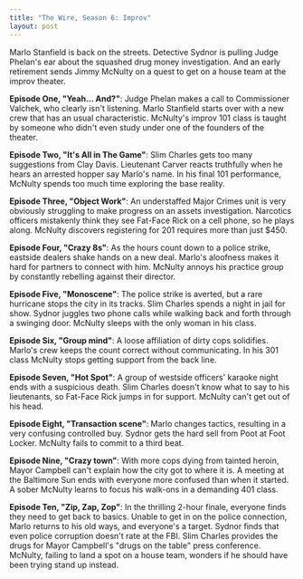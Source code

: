 ```yaml
---
title: "The Wire, Season 6: Improv"
layout: post
---
```


Marlo Stanfield is back on the streets. Detective Sydnor is pulling
Judge Phelan's ear about the squashed drug money investigation. And an
early retirement sends Jimmy McNulty on a quest to get on a house
team at the improv theater.

**Episode One, "Yeah... And?"**: Judge Phelan makes a call to Commissioner
Valchek, who clearly isn't listening. Marlo Stanfield starts over with
a new crew that has an usual characteristic. McNulty's improv 101
class is taught by someone who didn't even study under one of the
founders of the theater.

**Episode Two, "It's All in The Game"**: Slim Charles gets too many
suggestions from Clay Davis. Lieutenant Carver reacts truthfully when
he hears an arrested hopper say Marlo's name. In his final 101
performance, McNulty spends too much time exploring the base reality.

**Episode Three, "Object Work"**: An understaffed Major Crimes unit is
very obviously struggling to make progress on an assets
investigation. Narcotics officers mistakenly think they see Fat-Face
Rick on a cell phone, so he plays along. McNulty discovers registering
for 201 requires more than just $450.

**Episode Four, "Crazy 8s"**: As the hours count down to a police strike,
eastside dealers shake hands on a new deal. Marlo's aloofness makes it
hard for partners to connect with him. McNulty annoys his practice
group by constantly rebelling against their director.

**Episode Five, "Monoscene"**: The police strike is averted, but a rare
hurricane stops the city in its tracks. Slim Charles spends a night in
jail for show. Sydnor juggles two phone calls while walking back and
forth through a swinging door. McNulty sleeps with the only woman in
his class.

**Episode Six, "Group mind"**: A loose affiliation of dirty cops
solidifies. Marlo's crew keeps the count correct without
communicating. In his 301 class McNulty stops getting support from the
back line.

**Episode Seven, "Hot Spot"**: A group of westside officers' karaoke night
ends with a suspicious death. Slim Charles doesn't know what to say to
his lieutenants, so Fat-Face Rick jumps in for support. McNulty can't
get out of his head.

**Episode Eight, "Transaction scene"**: Marlo changes tactics, resulting
in a very confusing controlled buy. Sydnor gets the hard sell from
Poot at Foot Locker. McNulty fails to commit to a third beat.

**Episode Nine, "Crazy town"**: With more cops dying from tainted heroin,
Mayor Campbell can't explain how the city got to where it is. A
meeting at the Baltimore Sun ends with everyone more confused than
when it started. A sober McNulty learns to focus his walk-ons in a
demanding 401 class.

**Episode Ten, "Zip, Zap, Zop"**: In the thrilling 2-hour finale, everyone
finds they need to get back to basics. Unable to get in on the police
connection, Marlo returns to his old ways, and everyone's a
target. Sydnor finds that even police corruption doesn't rate at the
FBI. Slim Charles provides the drugs for Mayor Campbell's "drugs on
the table" press conference. McNulty, failing to land a spot on a
house team, wonders if he should have been trying stand up instead.
